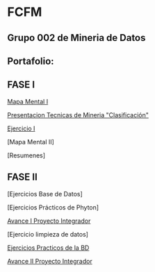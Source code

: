 # FCFM 
## Grupo 002 de Mineria de Datos
## Portafolio:

## FASE I

[Mapa Mental I](https://github.com/DaniMonsh/Mineria_Datos/blob/master/MapaMental_1_1563836.pdf)

[Presentacion Tecnicas de Mineria "Clasificación"](https://github.com/kevingonzalez1805425/Mineria-de-Datos-02/blob/master/Presentacion_Clasificacion__02.pdf)

[Ejercicio I](https://github.com/kevingonzalez1805425/Mineria-de-Datos-02/blob/master/Ejercicios_1.pdf)

[Mapa Mental II]

[Resumenes]

## FASE II

[Ejercicios Base de Datos]

[Ejercicios Prácticos de Phyton]

[Avance I Proyecto Integrador](https://github.com/FernandoGonzalezC/MineriadeDatos/blob/master/Avance1-PIA_Equipo11_002.pdf)

[Ejercicio limpieza de datos]

[Ejercicios Practicos de la BD](https://github.com/FernandoGonzalezC/MineriadeDatos/blob/master/EjerciciosPythonMineriadeDatos_Equipo11_002.ipynb)

[Avance II Proyecto Integrador]()

